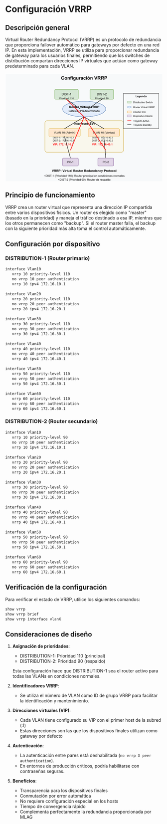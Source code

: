 # Configuración VRRP

## Descripción general

Virtual Router Redundancy Protocol (VRRP) es un protocolo de redundancia que proporciona failover automático para gateways por defecto en una red IP. En esta implementación, VRRP se utiliza para proporcionar redundancia de gateway para los usuarios finales, permitiendo que los switches de distribución compartan direcciones IP virtuales que actúan como gateway predeterminado para cada VLAN.

![Diagrama VRRP](https://github.com/Andherson333333/Networking/blob/main/Veos-arista-3-layer-network-enterprise/imagenes/Arista-veos-vrrp-topologi-1.png)

## Principio de funcionamiento

VRRP crea un router virtual que representa una dirección IP compartida entre varios dispositivos físicos. Un router es elegido como "master" (basado en la prioridad) y maneja el tráfico destinado a esa IP, mientras que los otros permanecen como "backup". Si el router master falla, el backup con la siguiente prioridad más alta toma el control automáticamente.

## Configuración por dispositivo

### DISTRIBUTION-1 (Router primario)
```
interface Vlan10
   vrrp 10 priority-level 110
   no vrrp 10 peer authentication
   vrrp 10 ipv4 172.16.10.1

interface Vlan20
   vrrp 20 priority-level 110
   no vrrp 20 peer authentication
   vrrp 20 ipv4 172.16.20.1

interface Vlan30
   vrrp 30 priority-level 110
   no vrrp 30 peer authentication
   vrrp 30 ipv4 172.16.30.1

interface Vlan40
   vrrp 40 priority-level 110
   no vrrp 40 peer authentication
   vrrp 40 ipv4 172.16.40.1

interface Vlan50
   vrrp 50 priority-level 110
   no vrrp 50 peer authentication
   vrrp 50 ipv4 172.16.50.1

interface Vlan60
   vrrp 60 priority-level 110
   no vrrp 60 peer authentication
   vrrp 60 ipv4 172.16.60.1
```

### DISTRIBUTION-2 (Router secundario)
```
interface Vlan10
   vrrp 10 priority-level 90
   no vrrp 10 peer authentication
   vrrp 10 ipv4 172.16.10.1

interface Vlan20
   vrrp 20 priority-level 90
   no vrrp 20 peer authentication
   vrrp 20 ipv4 172.16.20.1

interface Vlan30
   vrrp 30 priority-level 90
   no vrrp 30 peer authentication
   vrrp 30 ipv4 172.16.30.1

interface Vlan40
   vrrp 40 priority-level 90
   no vrrp 40 peer authentication
   vrrp 40 ipv4 172.16.40.1

interface Vlan50
   vrrp 50 priority-level 90
   no vrrp 50 peer authentication
   vrrp 50 ipv4 172.16.50.1

interface Vlan60
   vrrp 60 priority-level 90
   no vrrp 60 peer authentication
   vrrp 60 ipv4 172.16.60.1
```

## Verificación de la configuración

Para verificar el estado de VRRP, utilice los siguientes comandos:

```
show vrrp
show vrrp brief
show vrrp interface vlanX
```

## Consideraciones de diseño

1. **Asignación de prioridades**:
   - DISTRIBUTION-1: Prioridad 110 (principal)
   - DISTRIBUTION-2: Prioridad 90 (respaldo)
   
   Esta configuración hace que DISTRIBUTION-1 sea el router activo para todas las VLANs en condiciones normales.

2. **Identificadores VRRP**:
   - Se utiliza el número de VLAN como ID de grupo VRRP para facilitar la identificación y mantenimiento.

3. **Direcciones virtuales (VIP)**:
   - Cada VLAN tiene configurado su VIP con el primer host de la subred (.1)
   - Estas direcciones son las que los dispositivos finales utilizan como gateway por defecto

4. **Autenticación**:
   - La autenticación entre pares está deshabilitada (`no vrrp X peer authentication`).
   - En entornos de producción críticos, podría habilitarse con contraseñas seguras.

5. **Beneficios**:
   - Transparencia para los dispositivos finales
   - Conmutación por error automática
   - No requiere configuración especial en los hosts
   - Tiempo de convergencia rápido
   - Complementa perfectamente la redundancia proporcionada por MLAG
